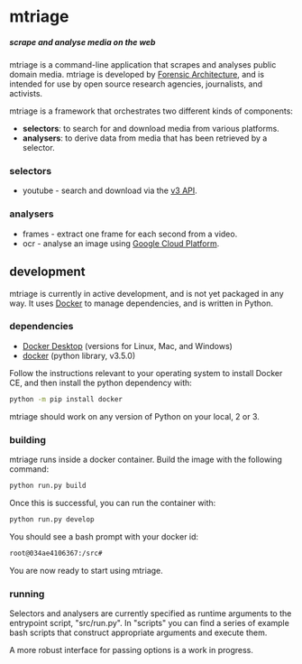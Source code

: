 # mtriage

##### scrape and analyse media on the web

mtriage is a command-line application that scrapes and analyses public domain media. mtriage is developed by [Forensic Architecture](https://forensic-architecture.org), and is intended for use by open source research agencies, journalists, and activists.

mtriage is a framework that orchestrates two different kinds of components:

* **selectors**: to search for and download media from various platforms.
* **analysers**: to derive data from media that has been retrieved by
    a selector.

### selectors
* youtube - search and download via the [v3 API](https://developers.google.com/youtube/v3/).

### analysers
* frames - extract one frame for each second from a video.
* ocr - analyse an image using [Google Cloud Platform](https://cloud.google.com/vision/docs/ocr).
<!-- * pytorch - run inference with a [PyTorch](https://pytorch.org/) model on an image. -->


## development
mtriage is currently in active development, and is not yet packaged in any way.
It uses [Docker](https://www.docker.com/products/docker-desktop) to manage
dependencies, and is written in Python.

### dependencies
- [Docker Desktop](https://docs.docker.com/install/) (versions for Linux, Mac,
    and Windows)
- [docker](https://docs.docker.com/install/) (python library, v3.5.0)

Follow the instructions relevant to your operating system to install Docker CE,
and then install the python dependency with:

```bash
python -m pip install docker
```

mtriage should work on any version of Python on your local, 2 or 3.

### building
mtriage runs inside a docker container. Build the image with the following
command:
```bash
python run.py build
```

Once this is successful, you can run the container with:
```bash
python run.py develop
```

You should see a bash prompt with your docker id:
```bash
root@034ae4106367:/src#
```

You are now ready to start using mtriage.


### running
Selectors and analysers are currently specified as runtime arguments to the
entrypoint script, "src/run.py". In "scripts" you can find a series of example
bash scripts that construct appropriate arguments and execute them.

A more robust interface for passing options is a work in progress.

